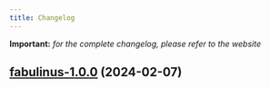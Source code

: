 ```yaml
---
title: Changelog
---
```


**Important:**
*for the complete changelog, please refer to the website*




## [fabulinus-1.0.0](https://github.com/truecharts/charts/compare/fabulinus-0.0.3...fabulinus-1.0.0) (2024-02-07)